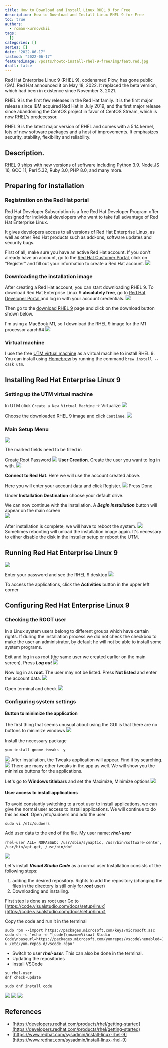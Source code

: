 ```yaml
---
title: How to Download and Install Linux RHEL 9 for Free
description: How to Download and Install Linux RHEL 9 for Free
toc: true
authors:
  - roman-kurnovskii
tags:
  []
categories: []
series: []
date: "2022-06-17"
lastmod: "2022-06-17"
featuredImage: /posts/howto-install-rhel-9-free/img/featured.jpg
draft: false
---
```



Red Hat Enterprise Linux 9 (RHEL 9), codenamed Plow, has gone public (GA). Red Hat announced it on May 18, 2022. It replaced the beta version, which had been in existence since November 3, 2021.

RHEL 9 is the first few releases in the Red Hat family. It is the first major release since IBM acquired Red Hat in July 2019, and the first major release since abandoning the CentOS project in favor of CentOS Stream, which is now RHEL's predecessor.

RHEL 9 is the latest major version of RHEL and comes with a 5.14 kernel, lots of new software packages and a host of improvements. It emphasizes security, stability, flexibility and reliability.

## Description.
RHEL 9 ships with new versions of software including Python 3.9. Node.JS 16, GCC 11, Perl 5.32, Ruby 3.0, PHP 8.0, and many more.

## Preparing for installation

### Registration on the Red Hat portal

Red Hat Developer Subscription is a free Red Hat Developer Program offer designed for individual developers who want to take full advantage of Red Hat Enterprise Linux.

It gives developers access to all versions of Red Hat Enterprise Linux, as well as other Red Hat products such as add-ons, software updates and security bugs.

First of all, make sure you have an active Red Hat account. If you don't already have an account, go to the [Red Hat Customer Portal](https://access.redhat.com/), click on "Register" and fill out your information to create a Red Hat account.
![](img/01.png)

### Downloading the installation image
After creating a Red Hat account, you can start downloading RHEL 9. To download Red Hat Enterprise Linux 9 **absolutely free**, go to [Red Hat Developer Portal ](https://developers.redhat.com/products/rhel/overview) and log in with your account credentials.
![](img/01-01.png)

Then go to the [download RHEL 9](https://developers.redhat.com/products/rhel/download) page and click on the download button shown below.

I'm using a MacBook M1, so I download the RHEL 9 image for the M1 processor aarch64
![](img/01-02.png)

### Virtual machine
I use the free [UTM virtual machine](https://mac.getutm.app/) as a virtual machine to install RHEL 9. You can install using [Homebrew](https://romankurnovskii.com/posts/mac-setup-development/#homebrew) by running the command `brew install --cask utm`.

## Installing Red Hat Enterprise Linux 9

### Setting up the UTM virtual machine
In UTM click `Create a New Virtual Machine` -> Virtualize
![](img/02-02.png)

Choose the downloaded RHEL 9 image and click `Continue`.
![](img/02-01.png)


### Main Setup Menu
![](img/02.png)

The marked fields need to be filled in

Create Root Password
![](img/03.png)
**User Creation**. Create the user you want to log in with.
![](img/04.png)


**Connect to Red Hat**. Here we will use the account created above. 

Here you will enter your account data and click Register.
![](img/06.png)
Press Done

Under **Installation Destination** choose your default drive.

We can now continue with the installation. A ***Begin installation*** button will appear on the main screen  
![](img/05.png)

After installation is complete, we will have to reboot the system. 
![](img/02-03.png)
Sometimes rebooting will unload the installation image again. It's necessary to either disable the disk in the installer setup or reboot the UTM.


## Running Red Hat Enterprise Linux 9

![](img/07.png)

Enter your password and see the RHEL 9 desktop
![](img/07-01.png)

To access the applications, click the **Activities** button in the upper left corner

## Configuring Red Hat Enterprise Linux 9

### Checking the ROOT user
In a Linux system users belong to different groups which have certain rights. If during the installation process we did not check the checkbox to make the user an administrator, by default he will not be able to install some system programs. 

Exit and log in as root (the same user we created earlier on the main screen). Press ***Log out***
![](img/07-03.png)

Now log in as **root**. The user may not be listed. Press **Not listed** and enter the account data. 
![](img/07-04.png)

Open terminal and check
![](img/07-05.png)


### Configuring system settings

#### Button to minimize the application
The first thing that seems unusual about using the GUI is that there are no buttons to minimize windows
![](img/07-02.png)

Install the necessary package
```
yum install gnome-tweaks -y
```
![](img/07-06.png)
After installation, the Tweaks application will appear. Find it by searching.
![](img/07-07.png)
There are many other tweaks in the app as well. We will show you the minimize buttons for the applications.

Let's go to **Windows titlebars** and set the Maximize, Minimize options
![](img/07-08.png)

#### User access to install applications

To avoid constantly switching to a root user to install applications, we can give the normal user access to install applications.
We will continue to do this as ***root***.
Open /etc/sudoers and add the user

```
sudo vi /etc/sudoers
```

Add user data to the end of the file. My user name: ***rhel-user***

```
rhel-user ALL= NOPASSWD: /usr/sbin/synaptic, /usr/bin/software-center, /usr/bin/apt-get, /usr/bin/dnf
```
![](img/07-09.png)


Let's install ***Visual Studio Code*** as a normal user
Installation consists of the following steps:
1. adding the desired repository. Rights to add the repository (changing the files in the directory is still only for ***root*** user)
2. Downloading and installing.

First step is done as root user
Go to [https://code.visualstudio.com/docs/setup/linux](https://code.visualstudio.com/docs/setup/linux)

Copy the code and run it in the terminal

```
sudo rpm --import https://packages.microsoft.com/keys/microsoft.asc
sudo sh -c 'echo -e "[code]\nname=Visual Studio Code\nbaseurl=https://packages.microsoft.com/yumrepos/vscode\nenabled=1\ngpgcheck=1\ngpgkey=https://packages.microsoft.com/keys/microsoft.asc" > /etc/yum.repos.d/vscode.repo'
```

- Switch to user ***rhel-user***. This can also be done in the terminal.
- Updating the repositories
- Install VSCode

```
su rhel-user
dnf check-update

sudo dnf install code
```

![](img/07-10.png)
![](img/07-11.png)
![](img/07-12.png)


## References
- [https://developers.redhat.com/products/rhel/getting-started](https://developers.redhat.com/products/rhel/getting-started)
- [https://www.redhat.com/sysadmin/install-linux-rhel-9](https://www.redhat.com/sysadmin/install-linux-rhel-9)